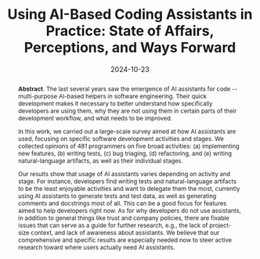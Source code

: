 ---
title: "Using AI-Based Coding Assistants in Practice: State of Affairs, Perceptions, and Ways Forward"
authors: '<i>Agnia Sergeyuk, Yaroslav Golubev, Timofey Bryksin, and Iftekhar Ahmed</i>'
status: "accepted"
collection: publications
permalink: /publications/2024-10-23-ai-assistants-in-sdlc
date: 2024-10-23
venue: "<b>Information and Software Technology</b>"
pdf: 'https://arxiv.org/abs/2406.07765'
data: 'https://zenodo.org/records/10854383'
counter_id: 'J3'
abstract: "<p><b>Abstract</b>. The last several years saw the emergence of AI assistants for code -- multi-purpose AI-based helpers in software engineering. Their quick development makes it necessary to better understand how specifically developers are using them, why they are not using them in certain parts of their development workflow, and what needs to be improved.</p><p>In this work, we carried out a large-scale survey aimed at how AI assistants are used, focusing on specific software development activities and stages. We collected opinions of 481 programmers on five broad activities: (a) implementing new features, (b) writing tests, (c) bug triaging, (d) refactoring, and (e) writing natural-language artifacts, as well as their individual stages.</p><p>Our results show that usage of AI assistants varies depending on activity and stage. For instance, developers find writing tests and natural-language artifacts to be the least enjoyable activities and want to delegate them the most, currently using AI assistants to generate tests and test data, as well as generating comments and docstrings most of all. This can be a good focus for features aimed to help developers right now. As for why developers do not use assistants, in addition to general things like trust and company policies, there are fixable issues that can serve as a guide for further research, e.g., the lack of project-size context, and lack of awareness about assistants. We believe that our comprehensive and specific results are especially needed now to steer active research toward where users actually need AI assistants.</p>"
---